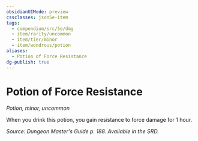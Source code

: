 ```yaml
---
obsidianUIMode: preview
cssclasses: json5e-item
tags:
  - compendium/src/5e/dmg
  - item/rarity/uncommon
  - item/tier/minor
  - item/wondrous/potion
aliases:
  - Potion of Force Resistance
dg-publish: true
---
```

# Potion of Force Resistance
*Potion, minor, uncommon*  


When you drink this potion, you gain resistance to force damage for 1 hour.

*Source: Dungeon Master's Guide p. 188. Available in the SRD.*